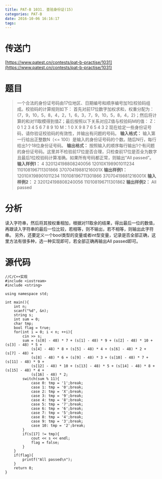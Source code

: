 ```yaml
---
title: PAT-B 1031. 查验身份证(15)
categories: PAT-B
date: 2016-10-06 16:16:17
tags:
---
```

# 传送门
[https://www.patest.cn/contests/pat-b-practise/1031](https://www.patest.cn/contests/pat-b-practise/1031)
<!--more-->
# 题目
> 一个合法的身份证号码由17位地区、日期编号和顺序编号加1位校验码组成。校验码的计算规则如下：
首先对前17位数字加权求和，权重分配为：{7，9，10，5，8，4，2，1，6，3，7，9，10，5，8，4，2}；然后将计算的和对11取模得到值Z；最后按照以下关系对应Z值与校验码M的值：
Z：0 1 2 3 4 5 6 7 8 9 10
M：1 0 X 9 8 7 6 5 4 3 2
现在给定一些身份证号码，请你验证校验码的有效性，并输出有问题的号码。
**输入格式：**
输入第一行给出正整数N（<= 100）是输入的身份证号码的个数。随后N行，每行给出1个18位身份证号码。
**输出格式：**
按照输入的顺序每行输出1个有问题的身份证号码。这里并不检验前17位是否合理，只检查前17位是否全为数字且最后1位校验码计算准确。如果所有号码都正常，则输出“All passed”。
**输入样例1：**
4
320124198808240056
12010X198901011234
110108196711301866
37070419881216001X
**输出样例1：**
12010X198901011234
110108196711301866
37070419881216001X
**输入样例2：**
2
320124198808240056
110108196711301862
**输出样例2：**
All passed

# 分析
读入字符串，然后将其按权重相加，根据对11取余的结果，得出最后一位的数值，再跟读入字符串的最后一位比较，若相等，则不输出，若不相等，则输出此字符串。
另外，还要定义一个bool类型的变量或者int型变量，记录是否全部正确，这里方法有很多种，选一种实现即可，若全部正确再输出All passed即可。

# 源代码

	//C/C++实现
	#include <iostream>
	#include <string>

	using namespace std;

	int main(){
		int n;
		scanf("%d", &n);
		string s;
		int sum = 0;
		char tmp;
		bool flag = true;
		for(int i = 0; i < n; ++i){
			cin >> s;
			sum = (s[0] - 48) * 7 + (s[1] - 48) * 9 + (s[2] - 48) * 10 + (s[3] - 48) * 5 +
				(s[4] - 48) * 8 + (s[5] - 48) * 4 + (s[6] - 48) * 2 + (s[7] - 48) +
				(s[8] - 48) * 6 + (s[9] - 48) * 3 + (s[10] - 48) * 7 + (s[11] - 48) * 9 +
				(s[12] - 48) * 10 + (s[13] - 48) * 5 + (s[14] - 48) * 8 + (s[15] - 48) * 4 +
				(s[16] - 48) * 2;
			switch(sum % 11){
				case 0: tmp = '1';break;
				case 1: tmp = '0';break;
				case 2: tmp = 'X';break;
				case 3: tmp = '9';break;
				case 4: tmp = '8';break;
				case 5: tmp = '7';break;
				case 6: tmp = '6';break;
				case 7: tmp = '5';break;
				case 8: tmp = '4';break;
				case 9: tmp = '3';break;
				case 10: tmp = '2';break;
			}
			if(s[17] != tmp){
				cout << s << endl;
				flag = false;
			}
		}
		if(flag){
			printf("All passed\n");
		}
		return 0;
	}